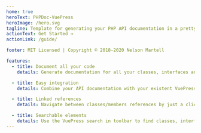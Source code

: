 ```yaml
---
home: true
heroText: PHPDoc-VuePress
heroImage: /hero.svg
tagline: Template for generating your PHP API documentation in a pretty VuePress format
actionText: Get Started →
actionLink: /guide/

footer: MIT Licensed | Copyright © 2018-2020 Nelson Martell

features:
  - title: Document all your code
    details: Generate documentation for all your classes, interfaces and traits sorted by namespace. Also, include your global/namespaced functions and constants.

  - title: Easy integration
    details: Combine your API documentation with your existent VuePress pages by simply adding the 5 generated files to your sidebar configuration as a group.

  - title: Linked references
    details: Navigate between classes/members references by just a click. Get references of inherited members

  - title: Searchable elements
    details: Use the VuePress search in toolbar to find classes, interfaces, traits, functions and constants by name.
---
```


